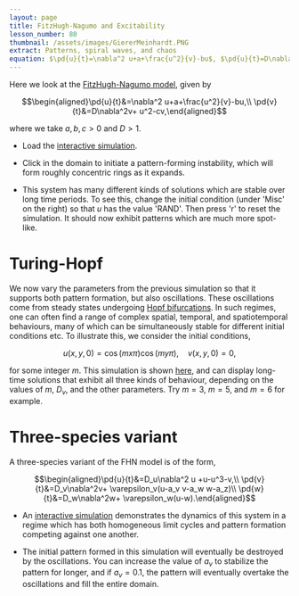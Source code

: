 ```yaml
---
layout: page
title: FitzHugh-Nagumo and Excitability
lesson_number: 80
thumbnail: /assets/images/GiererMeinhardt.PNG
extract: Patterns, spiral waves, and chaos
equation: $\pd{u}{t}=\nabla^2 u+a+\frac{u^2}{v}-bu$, $\pd{u}{t}=D\nabla^2v+ u^2-cv$
---
```

Here we look at the  [FitzHugh-Nagumo model](https://en.wikipedia.org/wiki/FitzHugh%E2%80%93Nagumo_model), given by 

$$\begin{aligned}\pd{u}{t}&=\nabla^2 u+a+\frac{u^2}{v}-bu,\\ \pd{v}{t}&=D\nabla^2v+ u^2-cv,\end{aligned}$$

where we take $a,b,c>0$ and $D>1$.

* Load the [interactive simulation](/sim/?preset=FitzHugh-Nagumo). 

* Click in the domain to initiate a pattern-forming instability, which will form roughly concentric rings as it expands.

* This system has many different kinds of solutions which are stable over long time periods. To see this, change the initial condition (under 'Misc' on the right) so that $u$ has the value 'RAND'. Then press 'r' to reset the simulation. It should now exhibit patterns which are much more spot-like.

# Turing-Hopf 

We now vary the parameters from the previous simulation so that it supports both pattern formation, but also oscillations. These oscillations come from steady states undergoing [Hopf bifurcations](https://en.wikipedia.org/wiki/Hopf_bifurcation). In such regimes, one can often find a range of complex spatial, temporal, and spatiotemporal behaviours, many of which can be simultaneously stable for different initial conditions etc. To illustrate this, we consider the initial conditions,

$$
u(x,y,0) = \cos(m x \pi)\cos(m y \pi), \quad v(x,y,0)=0,
$$

for some integer $m$. This simulation is shown [here](/sim/?preset=FitzHugh-Nagumo-Hopf), and can display long-time solutions that exhibit all three kinds of behaviour, depending on the values of $m$, $D_v$, and the other parameters. Try $m=3$, $m=5$, and $m=6$ for example.

# Three-species variant

A three-species variant of the FHN model is of the form,

$$\begin{aligned}\pd{u}{t}&=D_u\nabla^2 u +u-u^3-v,\\ \pd{v}{t}&=D_v\nabla^2v+ \varepsilon_v(u-a_v v-a_w w-a_z)\\ \pd{w}{t}&=D_w\nabla^2w+ \varepsilon_w(u-w).\end{aligned}$$

* An [interactive simulation](/sim/?preset=FitzHugh-Nagumo-3) demonstrates the dynamics of this system in a regime which has both homogeneous limit cycles and pattern formation competing against one another.

* The initial pattern formed in this simulation will eventually be destroyed by the oscillations. You can increase the value of $a_v$ to stabilize the pattern for longer, and if $a_v=0.1$, the pattern will eventually overtake the oscillations and fill the entire domain.
